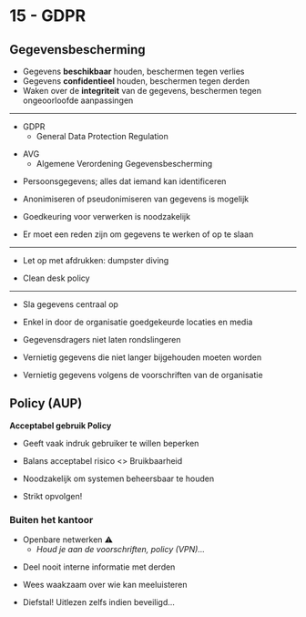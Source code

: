 # 15 - GDPR
## Gegevensbescherming
+ Gegevens **beschikbaar** houden, beschermen tegen verlies
+ Gegevens **confidentieel** houden, beschermen tegen derden
+ Waken over de **integriteit** van de gegevens, beschermen tegen ongeoorloofde aanpassingen

---

- GDPR
  - General Data Protection Regulation
+ AVG
  + Algemene Verordening Gegevensbescherming
- Persoonsgegevens; alles dat iemand kan identificeren
+ Anonimiseren of pseudonimiseren van gegevens is mogelijk
- Goedkeuring voor verwerken is noodzakelijk
+ Er moet een reden zijn om gegevens te werken of op te slaan

---

- Let op met afdrukken: dumpster diving

+ Clean desk policy

---

- Sla gegevens centraal op
+ Enkel in door de organisatie goedgekeurde locaties en media
- Gegevensdragers niet laten rondslingeren
+ Vernietig gegevens die niet langer bijgehouden moeten worden
- Vernietig gegevens volgens de voorschriften van de organisatie

## Policy (AUP)
**Acceptabel gebruik Policy**
- Geeft vaak indruk gebruiker te willen beperken
+ Balans acceptabel risico <> Bruikbaarheid
- Noodzakelijk om systemen beheersbaar te houden
+ Strikt opvolgen!

### Buiten het kantoor
- Openbare netwerken ⚠
  - *Houd je aan de voorschriften, policy (VPN)...*
+ Deel nooit interne informatie met derden
- Wees waakzaam over wie kan meeluisteren
+ Diefstal! Uitlezen zelfs indien beveiligd...
<!--stackedit_data:
eyJoaXN0b3J5IjpbMTg2MjczMTQ5NywzOTM4NTUwNTFdfQ==
-->